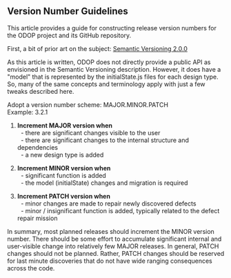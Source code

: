 ## Version Number Guidelines

This article provides a guide for constructing release version numbers for the ODOP project and its GitHub repository.

First, a bit of prior art on the subject: [Semantic Versioning 2.0.0](https://semver.org/)

As this article is written, ODOP does not directly provide a public API as envisioned in the Semantic Versioning description.
However, it does have a "model" that is represented by the initialState.js files for each design type.
So, many of the same concepts and terminology apply with just a few tweaks described here.

Adopt a version number scheme: MAJOR.MINOR.PATCH   
Example: 3.2.1

1.  **Increment MAJOR version when**   
 &nbsp; - there are significant changes visible to the user   
 &nbsp; - there are significant changes to the internal structure and dependencies   
 &nbsp; - a new design type is added   
 
1.  **Increment MINOR version when**   
 &nbsp; - significant function is added   
 &nbsp; - the model (initialState) changes and migration is required   
 
1.  **Increment PATCH version when**   
 &nbsp; - minor changes are made to repair newly discovered defects   
 &nbsp; - minor / insignificant function is added, typically related to the defect repair mission   
 
In summary, most planned releases should increment the MINOR version number.
There should be some effort to accumulate significant internal and user-visible change into relatively few MAJOR releases. 
In general, PATCH changes should not be planned.
Rather, PATCH changes should be reserved for last minute discoveries that do not have wide ranging consequences across the code.


